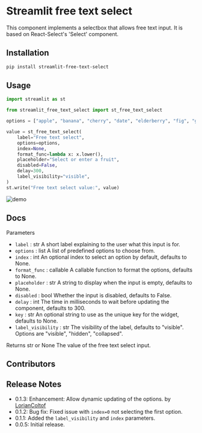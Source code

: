# Streamlit free text select
This component implements a selectbox that allows free text input. It is based on React-Select's 'Select'
component.

## Installation
```bash
pip install streamlit-free-text-select
```

## Usage
```python
import streamlit as st

from streamlit_free_text_select import st_free_text_select

options = ["apple", "banana", "cherry", "date", "elderberry", "fig", "grape"]

value = st_free_text_select(
    label="Free text select",
    options=options,
    index=None,
    format_func=lambda x: x.lower(),
    placeholder="Select or enter a fruit",
    disabled=False,
    delay=300,
    label_visibility="visible",
)
st.write("Free text select value:", value)
```

![demo](./streamlit-free-text-demo.gif)


## Docs
Parameters
- `label` : str
    A short label explaining to the user what this input is for.
- `options` : list
    A list of predefined options to choose from.
- `index` : int
    An optional index to select an option by default, defaults to None.
- `format_func` : callable
    A callable function to format the options, defaults to None.
- `placeholder` : str
    A string to display when the input is empty, defaults to None.
- `disabled` : bool
    Whether the input is disabled, defaults to False.
- `delay` : int
    The time in milliseconds to wait before updating the component, defaults to 300.
- `key` : str
    An optional string to use as the unique key for the widget, defaults to None.
- `label_visibility` : str
    The visibility of the label, defaults to "visible". Options are "visible", "hidden", "collapsed".

Returns
str or None
    The value of the free text select input.

## Contributors
<!-- readme: contributors -start -->
<!-- readme: contributors -end -->

## Release Notes
- 0.1.3:
    Enhancement: Allow dynamic updating of the options. by [LorianColtof](https://github.com/LorianColtof)
- 0.1.2:
    Bug fix: Fixed issue with `index=0` not selecting the first option.
- 0.1.1:
    Added the `label_visibility` and `index` parameters.
- 0.0.5:
    Initial release.